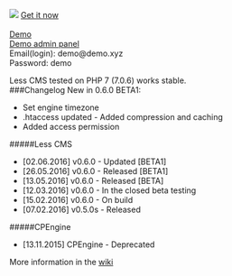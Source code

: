 <a href="http://www.n3sty.com" title="Go to N3stY site"><img src="https://pp.vk.me/c631627/v631627092/26f5b/qXNoK9nz2eQ.jpg"></a>
<a href="http://www.n3sty.com/download/less_cms/d1">Get it now</a><br><br>
<a href="http://less.n3sty.com/">Demo</a><br>
<a href="http://less.n3sty.com/admin.php">Demo admin panel</a><br>
Email(login): demo&#64;demo.xyz<br>
Password: demo<br>

Less CMS tested on PHP 7 (7.0.6) works stable.
<br>
###Changelog
New in 0.6.0 BETA1:
* Set engine timezone
* .htaccess updated - Added compression and caching
* Added access permission

#####Less CMS
* [02.06.2016] v0.6.0 - Updated  [BETA1]
* [26.05.2016] v0.6.0 - Released [BETA1]
* [13.05.2016] v0.6.0 - Released [BETA]
* [12.03.2016] v0.6.0 - In the closed beta testing
* [15.02.2016] v0.6.0 - On build
* [07.02.2016] v0.5.0s - Released

#####CPEngine
* [13.11.2015] CPEngine - Deprecated

More information in the [wiki](https://github.com/CODEtm/Less-CMS/wiki)

